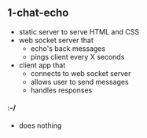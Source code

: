 ## 1-chat-echo

* static server to serve HTML and CSS
* web socket server that
    * echo's back messages
    * pings client every X seconds
* client app that
    * connects to web socket server
    * allows user to send messages
    * handles responses

#### :-/

* does nothing
